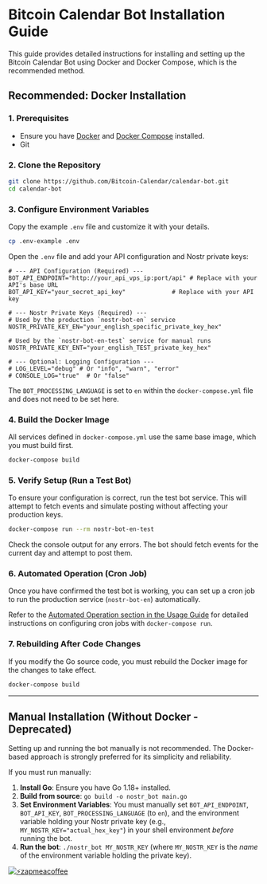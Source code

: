 # Bitcoin Calendar Bot Installation Guide

This guide provides detailed instructions for installing and setting up the Bitcoin Calendar Bot using Docker and Docker Compose, which is the recommended method.

## Recommended: Docker Installation

### 1. Prerequisites

- Ensure you have [Docker](https://docs.docker.com/get-docker/) and [Docker Compose](https://docs.docker.com/compose/install/) installed.
- Git

### 2. Clone the Repository
```bash
git clone https://github.com/Bitcoin-Calendar/calendar-bot.git
cd calendar-bot
```

### 3. Configure Environment Variables

Copy the example `.env` file and customize it with your details.

```bash
cp .env-example .env
```

Open the `.env` file and add your API configuration and Nostr private keys:

```env
# --- API Configuration (Required) ---
BOT_API_ENDPOINT="http://your_api_vps_ip:port/api" # Replace with your API's base URL
BOT_API_KEY="your_secret_api_key"             # Replace with your API key

# --- Nostr Private Keys (Required) ---
# Used by the production `nostr-bot-en` service
NOSTR_PRIVATE_KEY_EN="your_english_specific_private_key_hex"

# Used by the `nostr-bot-en-test` service for manual runs
NOSTR_PRIVATE_KEY_ENT="your_english_TEST_private_key_hex"

# --- Optional: Logging Configuration ---
# LOG_LEVEL="debug" # Or "info", "warn", "error"
# CONSOLE_LOG="true"  # Or "false"
```
The `BOT_PROCESSING_LANGUAGE` is set to `en` within the `docker-compose.yml` file and does not need to be set here.

### 4. Build the Docker Image
All services defined in `docker-compose.yml` use the same base image, which you must build first.

```bash
docker-compose build
```

### 5. Verify Setup (Run a Test Bot)

To ensure your configuration is correct, run the test bot service. This will attempt to fetch events and simulate posting without affecting your production keys.

```bash
docker-compose run --rm nostr-bot-en-test
```
Check the console output for any errors. The bot should fetch events for the current day and attempt to post them.

### 6. Automated Operation (Cron Job)

Once you have confirmed the test bot is working, you can set up a cron job to run the production service (`nostr-bot-en`) automatically.

Refer to the [Automated Operation section in the Usage Guide](USAGE.md#automated-operation) for detailed instructions on configuring cron jobs with `docker-compose run`.

### 7. Rebuilding After Code Changes
If you modify the Go source code, you must rebuild the Docker image for the changes to take effect.
```bash
docker-compose build
```

---

## Manual Installation (Without Docker - Deprecated)

Setting up and running the bot manually is not recommended. The Docker-based approach is strongly preferred for its simplicity and reliability.

If you must run manually:

1.  **Install Go**: Ensure you have Go 1.18+ installed.
2.  **Build from source**: `go build -o nostr_bot main.go`
3.  **Set Environment Variables**: You must manually set `BOT_API_ENDPOINT`, `BOT_API_KEY`, `BOT_PROCESSING_LANGUAGE` (to `en`), and the environment variable holding your Nostr private key (e.g., `MY_NOSTR_KEY="actual_hex_key"`) in your shell environment *before* running the bot.
4.  **Run the bot**: `./nostr_bot MY_NOSTR_KEY` (where `MY_NOSTR_KEY` is the *name* of the environment variable holding the private key).

[![⚡️zapmeacoffee](https://img.shields.io/badge/⚡️zap_-me_a_coffee-violet?style=plastic)](https://zapmeacoffee.com/npub1tcalvjvswjh5rwhr3gywmfjzghthexjpddzvlxre9wxfqz4euqys0309hn)
